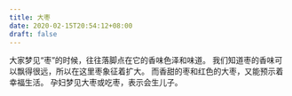 ```yaml
---
title: 大枣
date: 2020-02-15T20:54:12+08:00
draft: false
---
```


大家梦见“枣”的时候，往往落脚点在它的香味色泽和味道。
我们知道枣的香味可以飘得很远，所以在这里枣象征着扩大。
而香甜的枣和红色的大枣，又能预示着幸福生活。
孕妇梦见大枣或吃枣，表示会生儿子。
